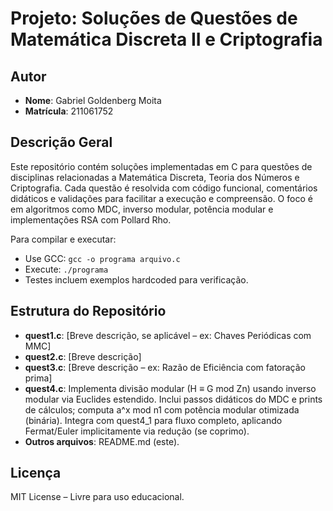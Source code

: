# Projeto: Soluções de Questões de Matemática Discreta II e Criptografia

## Autor
- **Nome**: Gabriel Goldenberg Moita
- **Matrícula**: 211061752

## Descrição Geral
Este repositório contém soluções implementadas em C para questões de disciplinas relacionadas a Matemática Discreta, Teoria dos Números e Criptografia. Cada questão é resolvida com código funcional, comentários didáticos e validações para facilitar a execução e compreensão. O foco é em algoritmos como MDC, inverso modular, potência modular e implementações RSA com Pollard Rho.

Para compilar e executar:
- Use GCC: `gcc -o programa arquivo.c`
- Execute: `./programa`
- Testes incluem exemplos hardcoded para verificação.

## Estrutura do Repositório
- **quest1.c**: [Breve descrição, se aplicável – ex: Chaves Periódicas com MMC]
- **quest2.c**: [Breve descrição]
- **quest3.c**: [Breve descrição – ex: Razão de Eficiência com fatoração prima]
- **quest4.c**: Implementa divisão modular (H ≡ G mod Zn) usando inverso modular via Euclides estendido. Inclui passos didáticos do MDC e prints de cálculos;
  computa a^x mod n1 com potência modular otimizada (binária). Integra com quest4_1 para fluxo completo, aplicando Fermat/Euler implicitamente via redução (se coprimo).
- **Outros arquivos**: README.md (este).

## Licença
MIT License – Livre para uso educacional.